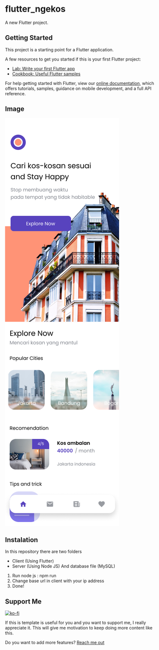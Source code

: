 # flutter_ngekos

A new Flutter project.

## Getting Started

This project is a starting point for a Flutter application.

A few resources to get you started if this is your first Flutter project:

- [Lab: Write your first Flutter app](https://flutter.dev/docs/get-started/codelab)
- [Cookbook: Useful Flutter samples](https://flutter.dev/docs/cookbook)

For help getting started with Flutter, view our
[online documentation](https://flutter.dev/docs), which offers tutorials,
samples, guidance on mobile development, and a full API reference.

## Image
![Overview](https://raw.githubusercontent.com/reven-erlangga/ngekos/master/image/Overview.png "Overview")
![Homepage](https://raw.githubusercontent.com/reven-erlangga/ngekos/master/image/Homepage.png "Homepage")

## Instalation

In this repository there are two folders
- Client (Using Flutter)
- Server (Using Node JS)
And database file (MySQL)

1. Run node js : npm run
2. Change base url in client with your ip address
3. Done!

## Support Me
[![ko-fi](https://ko-fi.com/img/githubbutton_sm.svg)](https://ko-fi.com/R5R27Z8R8)

If this is template is useful for you and you want to support me, I really appreciate it. 
This will give me motivation to keep doing more content like this.

Do you want to add more features? [Reach me out](https://reven-erlangga.carrd.co/)